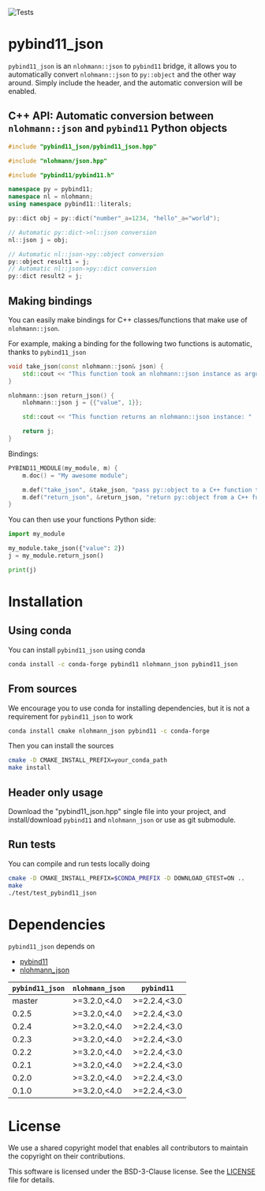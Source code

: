 ![Tests](https://github.com/pybind/pybind11_json/workflows/Tests/badge.svg)

# pybind11_json
`pybind11_json` is an `nlohmann::json` to `pybind11` bridge, it allows you to automatically convert `nlohmann::json` to `py::object` and the other way around. Simply include the header, and the automatic conversion will be enabled.

## C++ API: Automatic conversion between `nlohmann::json` and `pybind11` Python objects

```cpp
#include "pybind11_json/pybind11_json.hpp"

#include "nlohmann/json.hpp"

#include "pybind11/pybind11.h"

namespace py = pybind11;
namespace nl = nlohmann;
using namespace pybind11::literals;

py::dict obj = py::dict("number"_a=1234, "hello"_a="world");

// Automatic py::dict->nl::json conversion
nl::json j = obj;

// Automatic nl::json->py::object conversion
py::object result1 = j;
// Automatic nl::json->py::dict conversion
py::dict result2 = j;
```

## Making bindings

You can easily make bindings for C++ classes/functions that make use of `nlohmann::json`.

For example, making a binding for the following two functions is automatic, thanks to `pybind11_json`

```cpp
void take_json(const nlohmann::json& json) {
    std::cout << "This function took an nlohmann::json instance as argument: " << s << std::endl;
}

nlohmann::json return_json() {
    nlohmann::json j = {{"value", 1}};

    std::cout << "This function returns an nlohmann::json instance: "  << j<< std::endl;

    return j;
}
```

Bindings:

```cpp
PYBIND11_MODULE(my_module, m) {
    m.doc() = "My awesome module";

    m.def("take_json", &take_json, "pass py::object to a C++ function that takes an nlohmann::json");
    m.def("return_json", &return_json, "return py::object from a C++ function that returns an nlohmann::json");
}
```

You can then use your functions Python side:

```python
import my_module

my_module.take_json({"value": 2})
j = my_module.return_json()

print(j)
```

# Installation

## Using conda

You can install `pybind11_json` using conda

```bash
conda install -c conda-forge pybind11 nlohmann_json pybind11_json
```

## From sources

We encourage you to use conda for installing dependencies, but it is not a requirement for `pybind11_json` to work

```bash
conda install cmake nlohmann_json pybind11 -c conda-forge
```

Then you can install the sources

```bash
cmake -D CMAKE_INSTALL_PREFIX=your_conda_path
make install
```

## Header only usage
Download the "pybind11_json.hpp" single file into your project, and install/download `pybind11` and `nlohmann_json` or use as git submodule.


## Run tests

You can compile and run tests locally doing

```bash
cmake -D CMAKE_INSTALL_PREFIX=$CONDA_PREFIX -D DOWNLOAD_GTEST=ON ..
make
./test/test_pybind11_json
```

# Dependencies

``pybind11_json`` depends on

 - [pybind11](https://github.com/pybind/pybind11)
 - [nlohmann_json](https://github.com/nlohmann/json)


| `pybind11_json`| `nlohmann_json` | `pybind11`      |
|----------------|-----------------|-----------------|
|  master        | >=3.2.0,<4.0    | >=2.2.4,<3.0    |
|  0.2.5         | >=3.2.0,<4.0    | >=2.2.4,<3.0    |
|  0.2.4         | >=3.2.0,<4.0    | >=2.2.4,<3.0    |
|  0.2.3         | >=3.2.0,<4.0    | >=2.2.4,<3.0    |
|  0.2.2         | >=3.2.0,<4.0    | >=2.2.4,<3.0    |
|  0.2.1         | >=3.2.0,<4.0    | >=2.2.4,<3.0    |
|  0.2.0         | >=3.2.0,<4.0    | >=2.2.4,<3.0    |
|  0.1.0         | >=3.2.0,<4.0    | >=2.2.4,<3.0    |


# License

We use a shared copyright model that enables all contributors to maintain the
copyright on their contributions.

This software is licensed under the BSD-3-Clause license. See the [LICENSE](LICENSE) file for details.
